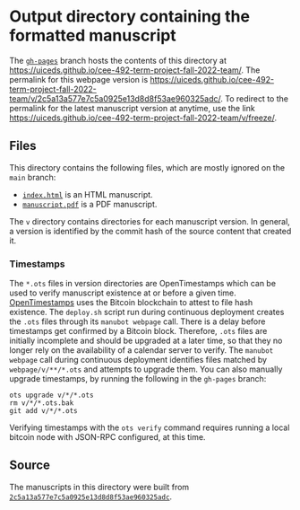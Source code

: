# Output directory containing the formatted manuscript

The [`gh-pages`](https://github.com/uiceds/cee-492-term-project-fall-2022-team/tree/gh-pages) branch hosts the contents of this directory at <https://uiceds.github.io/cee-492-term-project-fall-2022-team/>.
The permalink for this webpage version is <https://uiceds.github.io/cee-492-term-project-fall-2022-team/v/2c5a13a577e7c5a0925e13d8d8f53ae960325adc/>.
To redirect to the permalink for the latest manuscript version at anytime, use the link <https://uiceds.github.io/cee-492-term-project-fall-2022-team/v/freeze/>.

## Files

This directory contains the following files, which are mostly ignored on the `main` branch:

+ [`index.html`](index.html) is an HTML manuscript.
+ [`manuscript.pdf`](manuscript.pdf) is a PDF manuscript.

The `v` directory contains directories for each manuscript version.
In general, a version is identified by the commit hash of the source content that created it.

### Timestamps

The `*.ots` files in version directories are OpenTimestamps which can be used to verify manuscript existence at or before a given time.
[OpenTimestamps](https://opentimestamps.org/) uses the Bitcoin blockchain to attest to file hash existence.
The `deploy.sh` script run during continuous deployment creates the `.ots` files through its `manubot webpage` call.
There is a delay before timestamps get confirmed by a Bitcoin block.
Therefore, `.ots` files are initially incomplete and should be upgraded at a later time, so that they no longer rely on the availability of a calendar server to verify.
The `manubot webpage` call during continuous deployment identifies files matched by `webpage/v/**/*.ots` and attempts to upgrade them.
You can also manually upgrade timestamps, by running the following in the `gh-pages` branch:

```shell
ots upgrade v/*/*.ots
rm v/*/*.ots.bak
git add v/*/*.ots
```

Verifying timestamps with the `ots verify` command requires running a local bitcoin node with JSON-RPC configured, at this time.

## Source

The manuscripts in this directory were built from
[`2c5a13a577e7c5a0925e13d8d8f53ae960325adc`](https://github.com/uiceds/cee-492-term-project-fall-2022-team/commit/2c5a13a577e7c5a0925e13d8d8f53ae960325adc).
